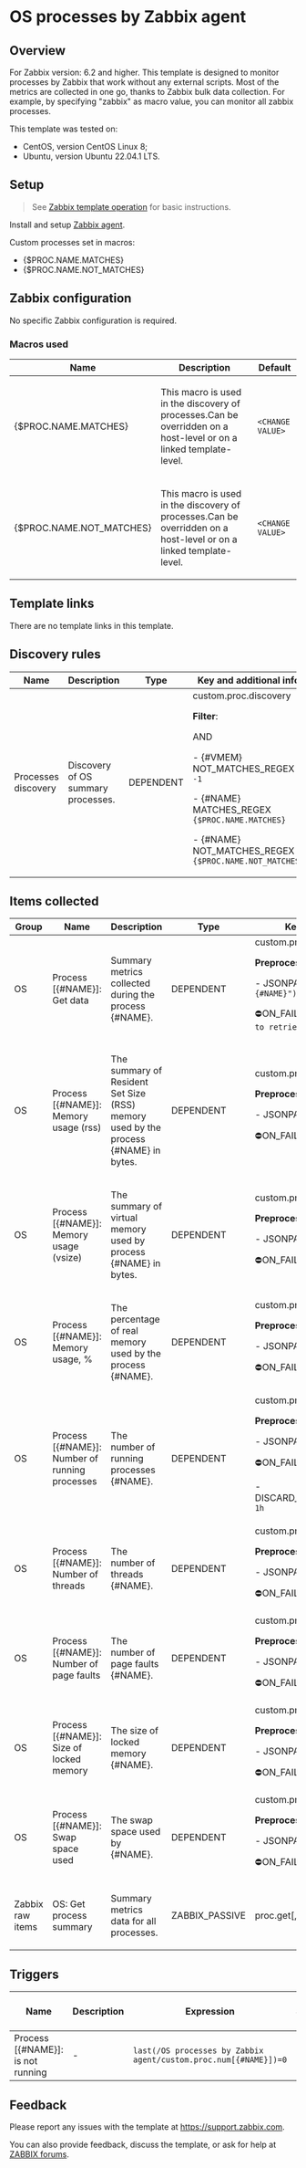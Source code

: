 
# OS processes by Zabbix agent

## Overview

For Zabbix version: 6.2 and higher.
This template is designed to monitor processes by Zabbix that work without any external scripts.
Most of the metrics are collected in one go, thanks to Zabbix bulk data collection.
For example, by specifying "zabbix" as macro value, you can monitor all zabbix processes.



This template was tested on:

- CentOS, version CentOS Linux 8;
- Ubuntu, version Ubuntu 22.04.1 LTS.

## Setup

> See [Zabbix template operation](https://www.zabbix.com/documentation/6.2/manual/config/templates_out_of_the_box/zabbix_agent) for basic instructions.

Install and setup [Zabbix agent](https://www.zabbix.com/documentation/6.2/manual/installation/install_from_packages).

Custom processes set in macros:

- {$PROC.NAME.MATCHES}
- {$PROC.NAME.NOT_MATCHES}


## Zabbix configuration

No specific Zabbix configuration is required.

### Macros used

|Name|Description|Default|
|----|-----------|-------|
|{$PROC.NAME.MATCHES} |<p>This macro is used in the discovery of processes.Can be overridden on a host-level or on a linked template-level.</p> |`<CHANGE VALUE>` |
|{$PROC.NAME.NOT_MATCHES} |<p>This macro is used in the discovery of processes.Can be overridden on a host-level or on a linked template-level.</p> |`<CHANGE VALUE>` |

## Template links

There are no template links in this template.

## Discovery rules

|Name|Description|Type|Key and additional info|
|----|-----------|----|----|
|Processes discovery |<p>Discovery of OS summary processes.</p> |DEPENDENT |custom.proc.discovery<p>**Filter**:</p>AND <p>- {#VMEM} NOT_MATCHES_REGEX `-1`</p><p>- {#NAME} MATCHES_REGEX `{$PROC.NAME.MATCHES}`</p><p>- {#NAME} NOT_MATCHES_REGEX `{$PROC.NAME.NOT_MATCHES}`</p> |

## Items collected

|Group|Name|Description|Type|Key and additional info|
|-----|----|-----------|----|---------------------|
|OS |Process [{#NAME}]: Get data |<p>Summary metrics collected during the process {#NAME}.</p> |DEPENDENT |custom.proc.get[{#NAME}]<p>**Preprocessing**:</p><p>- JSONPATH: `$.[?(@["name"]=="{#NAME}")].first()`</p><p>⛔️ON_FAIL: `CUSTOM_VALUE -> Failed to retrieve process {#NAME} data`</p> |
|OS |Process [{#NAME}]: Memory usage (rss) |<p>The summary of Resident Set Size (RSS) memory used by the process {#NAME} in bytes.</p> |DEPENDENT |custom.proc.rss[{#NAME}]<p>**Preprocessing**:</p><p>- JSONPATH: `$.rss`</p><p>⛔️ON_FAIL: `DISCARD_VALUE -> `</p> |
|OS |Process [{#NAME}]: Memory usage (vsize) |<p>The summary of virtual memory used by process {#NAME} in bytes.</p> |DEPENDENT |custom.proc.vmem[{#NAME}]<p>**Preprocessing**:</p><p>- JSONPATH: `$.vsize`</p><p>⛔️ON_FAIL: `DISCARD_VALUE -> `</p> |
|OS |Process [{#NAME}]: Memory usage, % |<p>The percentage of real memory used by the process {#NAME}.</p> |DEPENDENT |custom.proc.pmem[{#NAME}]<p>**Preprocessing**:</p><p>- JSONPATH: `$.pmem`</p><p>⛔️ON_FAIL: `DISCARD_VALUE -> `</p> |
|OS |Process [{#NAME}]: Number of running processes |<p>The number of running processes {#NAME}.</p> |DEPENDENT |custom.proc.num[{#NAME}]<p>**Preprocessing**:</p><p>- JSONPATH: `$.processes`</p><p>⛔️ON_FAIL: `CUSTOM_VALUE -> 0`</p><p>- DISCARD_UNCHANGED_HEARTBEAT: `1h`</p> |
|OS |Process [{#NAME}]: Number of threads |<p>The number of threads {#NAME}.</p> |DEPENDENT |custom.proc.thread[{#NAME}]<p>**Preprocessing**:</p><p>- JSONPATH: `$.threads`</p><p>⛔️ON_FAIL: `DISCARD_VALUE -> `</p> |
|OS |Process [{#NAME}]: Number of page faults |<p>The number of page faults {#NAME}.</p> |DEPENDENT |custom.proc.page[{#NAME}]<p>**Preprocessing**:</p><p>- JSONPATH: `$.page_faults`</p><p>⛔️ON_FAIL: `DISCARD_VALUE -> `</p> |
|OS |Process [{#NAME}]: Size of locked memory |<p>The size of locked memory {#NAME}.</p> |DEPENDENT |custom.proc.mem.locked[{#NAME}]<p>**Preprocessing**:</p><p>- JSONPATH: `$.lck`</p><p>⛔️ON_FAIL: `DISCARD_VALUE -> `</p> |
|OS |Process [{#NAME}]: Swap space used |<p>The swap space used by {#NAME}.</p> |DEPENDENT |custom.proc.swap[{#NAME}]<p>**Preprocessing**:</p><p>- JSONPATH: `$.swap`</p><p>⛔️ON_FAIL: `DISCARD_VALUE -> `</p> |
|Zabbix raw items |OS: Get process summary |<p>Summary metrics data for all processes.</p> |ZABBIX_PASSIVE |proc.get[,,,summary] |

## Triggers

|Name|Description|Expression|Severity|Dependencies and additional info|
|----|-----------|----|----|----|
|Process [{#NAME}]: is not running |<p>-</p> |`last(/OS processes by Zabbix agent/custom.proc.num[{#NAME}])=0` |HIGH |<p>Manual close: YES</p> |

## Feedback

Please report any issues with the template at https://support.zabbix.com.

You can also provide feedback, discuss the template, or ask for help at [ZABBIX forums](https://www.zabbix.com/forum/zabbix-suggestions-and-feedback).

